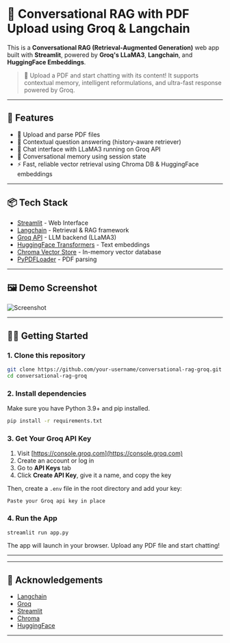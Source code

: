 
# 🧠 Conversational RAG with PDF Upload using Groq & Langchain

This is a **Conversational RAG (Retrieval-Augmented Generation)** web app built with **Streamlit**, powered by **Groq's LLaMA3**, **Langchain**, and **HuggingFace Embeddings**.

> 📄 Upload a PDF and start chatting with its content! It supports contextual memory, intelligent reformulations, and ultra-fast response powered by Groq.

---

## 🚀 Features

- 📁 Upload and parse PDF files
- 🧠 Contextual question answering (history-aware retriever)
- 💬 Chat interface with LLaMA3 running on Groq API
- 🔄 Conversational memory using session state
- ⚡ Fast, reliable vector retrieval using Chroma DB & HuggingFace embeddings

---

## 📦 Tech Stack

- [Streamlit](https://streamlit.io/) - Web Interface
- [Langchain](https://www.langchain.com/) - Retrieval & RAG framework
- [Groq API](https://console.groq.com/) - LLM backend (LLaMA3)
- [HuggingFace Transformers](https://huggingface.co/sentence-transformers/all-MiniLM-L6-v2) - Text embeddings
- [Chroma Vector Store](https://www.trychroma.com/) - In-memory vector database
- [PyPDFLoader](https://docs.langchain.com/docs/modules/data_connection/document_loaders/pdf) - PDF parsing

---

## 🖼️ Demo Screenshot

![Screenshot](screenshot.png)

---

## 🧑‍💻 Getting Started

### 1. Clone this repository

```bash
git clone https://github.com/your-username/conversational-rag-groq.git
cd conversational-rag-groq
```

### 2. Install dependencies

Make sure you have Python 3.9+ and pip installed.

```bash
pip install -r requirements.txt
```

### 3. Get Your Groq API Key

1. Visit [https://console.groq.com](https://console.groq.com)
2. Create an account or log in
3. Go to **API Keys** tab
4. Click **Create API Key**, give it a name, and copy the key

Then, create a `.env` file in the root directory and add your key:

```env
Paste your Groq api key in place
```

### 4. Run the App

```bash
streamlit run app.py
```

The app will launch in your browser. Upload any PDF file and start chatting!

---

---

## 🧠 Acknowledgements

- [Langchain](https://www.langchain.com/)
- [Groq](https://groq.com/)
- [Streamlit](https://streamlit.io/)
- [Chroma](https://www.trychroma.com/)
- [HuggingFace](https://huggingface.co/)

---
